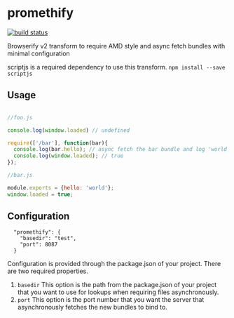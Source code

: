 # promethify

[![build status](https://secure.travis-ci.org/johnkpaul/promethify.png)](http://travis-ci.org/johnkpaul/promethify)

Browserify v2 transform to require AMD style and async fetch bundles with minimal configuration

scriptjs is a required dependency to use this transform. `npm install --save scriptjs`

## Usage

```javascript

//foo.js

console.log(window.loaded) // undefined

require(['/bar'], function(bar){
  console.log(bar.hello); // async fetch the bar bundle and log 'world'
  console.log(window.loaded); // true
});

//bar.js

module.exports = {hello: 'world'};
window.loaded = true;

```

## Configuration

```
  "promethify": {
    "basedir": "test",
    "port": 8087
  }
```

Configuration is provided through the package.json of your project. There are two required properties.

1. `basedir` This option is the path from the package.json of your project that you want to use for lookups when requiring files asynchronously. 
2. `port` This option is the port number that you want the server that asynchronously fetches the new bundles to bind to. 
